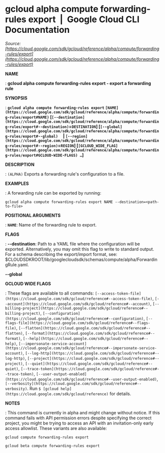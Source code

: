 # gcloud alpha compute forwarding-rules export  |  Google Cloud CLI Documentation

*Source: [https://cloud.google.com/sdk/gcloud/reference/alpha/compute/forwarding-rules/export](https://cloud.google.com/sdk/gcloud/reference/alpha/compute/forwarding-rules/export)*

**NAME**

: **gcloud alpha compute forwarding-rules export - export a forwarding rule**

**SYNOPSIS**

: **`gcloud alpha compute forwarding-rules export` `[NAME](https://cloud.google.com/sdk/gcloud/reference/alpha/compute/forwarding-rules/export#NAME)` [`[--destination](https://cloud.google.com/sdk/gcloud/reference/alpha/compute/forwarding-rules/export#--destination)`=`DESTINATION`] [`[--global](https://cloud.google.com/sdk/gcloud/reference/alpha/compute/forwarding-rules/export#--global)`     | `[--region](https://cloud.google.com/sdk/gcloud/reference/alpha/compute/forwarding-rules/export#--region)`=`REGION`] [`[GCLOUD_WIDE_FLAG](https://cloud.google.com/sdk/gcloud/reference/alpha/compute/forwarding-rules/export#GCLOUD-WIDE-FLAGS) …`]**

**DESCRIPTION**

: `(ALPHA)` Exports a forwarding rule's configuration to a file.

**EXAMPLES**

: A forwarding rule can be exported by running:

```
gcloud alpha compute forwarding-rules export NAME --destination=<path-to-file>
```

**POSITIONAL ARGUMENTS**

: **`NAME`**:
Name of the forwarding rule to export.

**FLAGS**

: **--destination**:
Path to a YAML file where the configuration will be exported. Alternatively, you
may omit this flag to write to standard output. For a schema describing the
export/import format, see:
$CLOUDSDKROOT/lib/googlecloudsdk/schemas/compute/alpha/ForwardingRule.yaml.

**--global**

**GCLOUD WIDE FLAGS**

: These flags are available to all commands: `[--access-token-file](https://cloud.google.com/sdk/gcloud/reference#--access-token-file)`,
`[--account](https://cloud.google.com/sdk/gcloud/reference#--account)`, `[--billing-project](https://cloud.google.com/sdk/gcloud/reference#--billing-project)`,
`[--configuration](https://cloud.google.com/sdk/gcloud/reference#--configuration)`,
`[--flags-file](https://cloud.google.com/sdk/gcloud/reference#--flags-file)`,
`[--flatten](https://cloud.google.com/sdk/gcloud/reference#--flatten)`, `[--format](https://cloud.google.com/sdk/gcloud/reference#--format)`, `[--help](https://cloud.google.com/sdk/gcloud/reference#--help)`, `[--impersonate-service-account](https://cloud.google.com/sdk/gcloud/reference#--impersonate-service-account)`,
`[--log-http](https://cloud.google.com/sdk/gcloud/reference#--log-http)`,
`[--project](https://cloud.google.com/sdk/gcloud/reference#--project)`, `[--quiet](https://cloud.google.com/sdk/gcloud/reference#--quiet)`, `[--trace-token](https://cloud.google.com/sdk/gcloud/reference#--trace-token)`, `[--user-output-enabled](https://cloud.google.com/sdk/gcloud/reference#--user-output-enabled)`,
`[--verbosity](https://cloud.google.com/sdk/gcloud/reference#--verbosity)`.
Run `$ [gcloud help](https://cloud.google.com/sdk/gcloud/reference)` for details.

**NOTES**

: This command is currently in alpha and might change without notice. If this
command fails with API permission errors despite specifying the correct project,
you might be trying to access an API with an invitation-only early access
allowlist. These variants are also available:

```
gcloud compute forwarding-rules export
```

```
gcloud beta compute forwarding-rules export
```